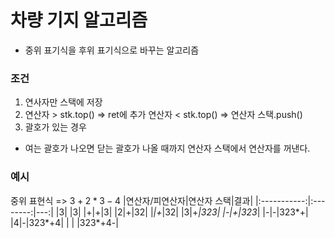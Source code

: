 # 차량 기지 알고리즘
- 중위 표기식을 후위 표기식으로 바꾸는 알고리즘

### 조건
1. 연사자만 스택에 저장
2. 연산자 > stk.top() => ret에 추가
   연산자 < stk.top() => 연산자 스택.push()
3. 괄호가 있는 경우
  - 여는 괄호가 나오면 닫는 괄호가 나올 때까지 연산자 스택에서 연산자를 꺼낸다.

### 예시
중위 표현식 => $3+2*3-4$
|연산자/피연산자|연산자 스택|결과|
|:-----------:|:--------:|---:|
|3| |3|
|+|+|3|
|2|+|32|
|*|+*|32|
|3|+*|323|
|-|+|323*|
|-|-|323*+|
|4|-|323*+4|
| | |323*+4-|